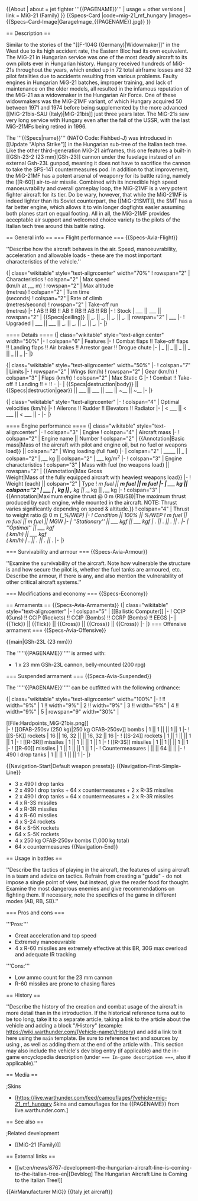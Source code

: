{{About
| about = jet fighter '''{{PAGENAME}}'''
| usage = other versions
| link = MiG-21 (Family)
}}
{{Specs-Card
|code=mig-21_mf_hungary
|images={{Specs-Card-Image|GarageImage_{{PAGENAME}}.jpg}}
}}

== Description ==
<!-- ''In the description, the first part should be about the history of and the creation and combat usage of the aircraft, as well as its key features. In the second part, tell the reader about the aircraft in the game. Insert a screenshot of the vehicle, so that if the novice player does not remember the vehicle by name, he will immediately understand what kind of vehicle the article is talking about.'' -->
Similar to the stories of the "[[F-104G (Germany)|Widowmaker]]" in the West due to its high accident rate, the Eastern Bloc had its own equivalent. The MiG-21 in Hungarian service was one of the most deadly aircraft to its own pilots ever in Hungarian history. Hungary received hundreds of MiG-21s throughout the years, which ended up in 72 total airframe losses and 32 pilot fatalities due to accidents resulting from various problems. Faulty engines in Hungarian MiG-21 batches, improper training, and lack of maintenance on the older models, all resulted in the infamous reputation of the MiG-21 as a widowmaker in the Hungarian Air Force. One of these widowmakers was the MiG-21MF variant, of which Hungary acquired 50 between 1971 and 1974 before being supplemented by the more advanced [[MiG-21bis-SAU (Italy)|MiG-21bis]] just three years later. The MiG-21s saw very long service with Hungary even after the fall of the USSR, with the last MiG-21MFs being retired in 1996.

The '''{{Specs|name}}''' (NATO Code: Fishbed-J) was introduced in [[Update "Alpha Strike"]] in the Hungarian sub-tree of the Italian tech tree. Like the other third-generation MiG-21 airframes, this one features a built-in [[GSh-23-2 (23 mm)|GSh-23]] cannon under the fuselage instead of an external Gsh-23L gunpod, meaning it does not have to sacrifice the cannon to take the SPS-141 countermeasures pod. In addition to that improvement, the MiG-21MF has a potent arsenal of weaponry for its battle rating, namely the [[R-60]] air-to-air missile. Combined with its incredible high speed manoeuvrability and overall gameplay loop, the MiG-21MF is a very potent fighter aircraft for its tier. Do be wary, however, that while the MiG-21MF is indeed lighter than its Soviet counterpart, the [[MiG-21SMT]], the SMT has a far better engine, which allows it to win longer dogfights easier assuming both planes start on equal footing. All in all, the MiG-21MF provides acceptable air support and welcomed choice variety to the pilots of the Italian tech tree around this battle rating.

== General info ==
=== Flight performance ===
{{Specs-Avia-Flight}}
<!-- ''Describe how the aircraft behaves in the air. Speed, manoeuvrability, acceleration and allowable loads - these are the most important characteristics of the vehicle.'' -->
''Describe how the aircraft behaves in the air. Speed, manoeuvrability, acceleration and allowable loads - these are the most important characteristics of the vehicle.''

{| class="wikitable" style="text-align:center" width="70%"
! rowspan="2" | Characteristics
! colspan="2" | Max speed<br>(km/h at _,___ m)
! rowspan="2" | Max altitude<br>(metres)
! colspan="2" | Turn time<br>(seconds)
! colspan="2" | Rate of climb<br>(metres/second)
! rowspan="2" | Take-off run<br>(metres)
|-
! AB !! RB !! AB !! RB !! AB !! RB
|-
! Stock
| ___ || ___ || rowspan="2" | {{Specs|ceiling}} || __._ || __._ || __._ || __._ || rowspan="2" | ___
|-
! Upgraded
| ___ || ___ || __._ || __._ || __._ || __._
|-
|}

==== Details ====
{| class="wikitable" style="text-align:center" width="50%"
|-
! colspan="6" | Features
|-
! Combat flaps !! Take-off flaps !! Landing flaps !! Air brakes !! Arrestor gear !! Drogue chute
|-
| _ || _ || _ || _ || _ || _     <!-- ✓ -->
|-
|}

{| class="wikitable" style="text-align:center" width="50%"
|-
! colspan="7" | Limits
|-
! rowspan="2" | Wings (km/h)
! rowspan="2" | Gear (km/h)
! colspan="3" | Flaps (km/h)
! colspan="2" | Max Static G
|-
! Combat !! Take-off !! Landing !! + !! -
|-
| {{Specs|destruction|body}} || {{Specs|destruction|gear}} || ___ || ___ || ___ || ~__ || ~__
|-
|}

{| class="wikitable" style="text-align:center"
|-
! colspan="4" | Optimal velocities (km/h)
|-
! Ailerons !! Rudder !! Elevators !! Radiator
|-
| < ___ || < ___ || < ___ || -
|-
|}

==== Engine performance ====
{| class="wikitable" style="text-align:center"
|-
! colspan="3" | Engine
! colspan="4" | Aircraft mass
|-
! colspan="2" | Engine name || Number
! colspan="2" | {{Annotation|Basic mass|Mass of the aircraft with pilot and engine oil, but no fuel or weapons load}} || colspan="2" | Wing loading (full fuel)
|-
| colspan="2" | _____ || _
| colspan="2" | _,___ kg || colspan="2" | ___ kg/m<sup>2</sup>
|-
! colspan="3" | Engine characteristics
! colspan="3" | Mass with fuel (no weapons load) || rowspan="2" | {{Annotation|Max Gross<br>Weight|Mass of the fully equipped aircraft with heaviest weapons load}}
|-
! Weight (each) || colspan="2" | Type
! _m fuel || __m fuel || __m fuel
|-
| ___ kg || colspan="2" | ___
| _,___ kg || _,___ kg || _,___ kg || _,___ kg
|-
! colspan="3" | {{Annotation|Maximum engine thrust @ 0 m (RB/SB)|The maximum thrust produced by each engine, while mounted in the aircraft. NOTE: Thrust varies significantly depending on speed & altitude.}}
! colspan="4" | Thrust to weight ratio @ 0 m (___%/WEP)
|-
! Condition || 100% || ___%/WEP
! _m fuel || __m fuel || __m fuel || MGW
|-
| ''Stationary'' || ___ kgf || ___ kgf
| _.__ || _.__ || _.__ || _.__
|-
| ''Optimal'' || ___ kgf<br>(_ km/h) || ___ kgf<br>(_ km/h)
| _.__ || _.__ || _.__ || _.__
|-
|}

=== Survivability and armour ===
{{Specs-Avia-Armour}}
<!-- ''Examine the survivability of the aircraft. Note how vulnerable the structure is and how secure the pilot is, whether the fuel tanks are armoured, etc. Describe the armour, if there is any, and also mention the vulnerability of other critical aircraft systems.'' -->
''Examine the survivability of the aircraft. Note how vulnerable the structure is and how secure the pilot is, whether the fuel tanks are armoured, etc. Describe the armour, if there is any, and also mention the vulnerability of other critical aircraft systems.''

=== Modifications and economy ===
{{Specs-Economy}}

== Armaments ==
{{Specs-Avia-Armaments}}
{| class="wikitable" style="text-align:center"
|-
! colspan="5" | [[Ballistic Computer]]
|-
! CCIP (Guns) !! CCIP (Rockets) !! CCIP (Bombs) !! CCRP (Bombs) !! EEGS
|-
| {{Tick}} || {{Tick}} || {{Cross}} || {{Cross}} || {{Cross}}
|-
|}
=== Offensive armament ===
{{Specs-Avia-Offensive}}
<!-- ''Describe the offensive armament of the aircraft, if any. Describe how effective the cannons and machine guns are in a battle, and also what belts or drums are better to use. If there is no offensive weaponry, delete this subsection.'' -->
{{main|GSh-23L (23 mm)}}

The '''''{{PAGENAME}}''''' is armed with:

* 1 x 23 mm GSh-23L cannon, belly-mounted (200 rpg)

=== Suspended armament ===
{{Specs-Avia-Suspended}}
<!-- ''Describe the aircraft's suspended armament: additional cannons under the wings, bombs, rockets and torpedoes. This section is especially important for bombers and attackers. If there is no suspended weaponry remove this subsection.'' -->

The '''''{{PAGENAME}}''''' can be outfitted with the following ordnance:

{| class="wikitable" style="text-align:center" width="100%"
|-
! !! width="9%" | 1 !! width="9%" | 2 !! width="9%" | 3 !! width="9%" | 4 !! width="9%" | 5
| rowspan="9" width="30%" | <div class="ttx-image">[[File:Hardpoints_MiG-21bis.png]]</div>
|-
! [[OFAB-250sv (250 kg)|250 kg OFAB-250sv]] bombs
| 1 || 1 || || 1 || 1
|-
! [[S-5K]] rockets
| 16 || 16, 32 || || 16, 32 || 16
|-
! [[S-24]] rockets
| 1 || 1 || || 1 || 1
|-
! [[R-3R]] missiles
| 1 || 1 || || 1 || 1
|-
! [[R-3S]] missiles
| 1 || 1 || || 1 || 1
|-
! [[R-60]] missiles
| 1 || 1 || || 1 || 1
|-
! Countermeasures
| || || 64 || ||
|-
! 490 l drop tanks
| 1 || || 1 || || 1
|-
|}

{{Navigation-Start|Default weapon presets}}
{{Navigation-First-Simple-Line}}

* 3 x 490 l drop tanks
* 2 x 490 l drop tanks + 64 x countermeasures + 2 x R-3S missiles
* 2 x 490 l drop tanks + 64 x countermeasures + 2 x R-3R missiles
* 4 x R-3S missiles
* 4 x R-3R missiles
* 4 x R-60 missiles
* 4 x S-24 rockets
* 64 x S-5K rockets
* 64 x S-5K rockets
* 4 x 250 kg OFAB-250sv bombs (1,000 kg total)
* 64 x countermeasures
{{Navigation-End}}

== Usage in battles ==
<!-- ''Describe the tactics of playing in the aircraft, the features of using aircraft in a team and advice on tactics. Refrain from creating a "guide" - do not impose a single point of view, but instead, give the reader food for thought. Examine the most dangerous enemies and give recommendations on fighting them. If necessary, note the specifics of the game in different modes (AB, RB, SB).'' -->
''Describe the tactics of playing in the aircraft, the features of using aircraft in a team and advice on tactics. Refrain from creating a "guide" - do not impose a single point of view, but instead, give the reader food for thought. Examine the most dangerous enemies and give recommendations on fighting them. If necessary, note the specifics of the game in different modes (AB, RB, SB).''

=== Pros and cons ===
<!-- ''Summarise and briefly evaluate the vehicle in terms of its characteristics and combat effectiveness. Mark its pros and cons in the bulleted list. Try not to use more than 6 points for each of the characteristics. Avoid using categorical definitions such as "bad", "good" and the like - use substitutions with softer forms such as "inadequate" and "effective".'' -->

'''Pros:'''

* Great acceleration and top speed
* Extremely manoeuvrable
* 4 x R-60 missiles are extremely effective at this BR, 30G max overload and adequate IR tracking

'''Cons:'''

* Low ammo count for the 23 mm cannon
* R-60 missiles are prone to chasing flares

== History ==
<!-- ''Describe the history of the creation and combat usage of the aircraft in more detail than in the introduction. If the historical reference turns out to be too long, take it to a separate article, taking a link to the article about the vehicle and adding a block "/History" (example: <nowiki>https://wiki.warthunder.com/(Vehicle-name)/History</nowiki>) and add a link to it here using the <code>main</code> template. Be sure to reference text and sources by using <code><nowiki><ref></ref></nowiki></code>, as well as adding them at the end of the article with <code><nowiki><references /></nowiki></code>. This section may also include the vehicle's dev blog entry (if applicable) and the in-game encyclopedia description (under <code><nowiki>=== In-game description ===</nowiki></code>, also if applicable).'' -->
''Describe the history of the creation and combat usage of the aircraft in more detail than in the introduction. If the historical reference turns out to be too long, take it to a separate article, taking a link to the article about the vehicle and adding a block "/History" (example: <nowiki>https://wiki.warthunder.com/(Vehicle-name)/History</nowiki>) and add a link to it here using the <code>main</code> template. Be sure to reference text and sources by using <code><nowiki><ref></ref></nowiki></code>, as well as adding them at the end of the article with <code><nowiki><references /></nowiki></code>. This section may also include the vehicle's dev blog entry (if applicable) and the in-game encyclopedia description (under <code><nowiki>=== In-game description ===</nowiki></code>, also if applicable).''

== Media ==
<!-- ''Excellent additions to the article would be video guides, screenshots from the game, and photos.'' -->

;Skins

* [https://live.warthunder.com/feed/camouflages/?vehicle=mig-21_mf_hungary Skins and camouflages for the {{PAGENAME}} from live.warthunder.com.]

== See also ==
<!-- ''Links to the articles on the War Thunder Wiki that you think will be useful for the reader, for example:''
* ''reference to the series of the aircraft;''
* ''links to approximate analogues of other nations and research trees.'' -->

;Related development

* [[MiG-21 (Family)]]

== External links ==
<!-- ''Paste links to sources and external resources, such as:''
* ''topic on the official game forum;''
* ''other literature.'' -->

* [[wt:en/news/8767-development-the-hungarian-aircraft-line-is-coming-to-the-italian-tree-en|[Devblog] The Hungarian Aircraft Line is Coming to the Italian Tree!]]

{{AirManufacturer MiG}}
{{Italy jet aircraft}}